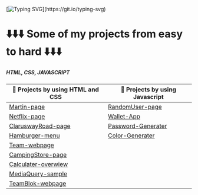 
[![Typing SVG](https://readme-typing-svg.demolab.com?font=Fira+Code&weight=100&size=18&pause=1000&vCenter=true&random=false&width=415&height=60&lines=Hi%2C+My+name+is+Kadir.+Welcome+to+my+world.)](https://git.io/typing-svg)



#  :arrow_down::arrow_down::arrow_down:   Some of my projects from easy to hard  :arrow_down::arrow_down::arrow_down:  #
##### HTML, CSS, JAVASCRIPT #####

| :dart: Projects by using HTML and CSS  | :dart: Projects by using Javascript |
| ---                             | ---                          |
| [Martin-page](https://kadirizm1907.github.io/Html_Css_and_Javascript_Projects/p-1_martin/) | [RandomUser-page](https://kadirizm1907.github.io/Html_Css_and_Javascript_Projects/p-21_randomUserData/) |
| [Netflix-page](https://kadirizm1907.github.io/Html_Css_and_Javascript_Projects/p-2_Netflix/) | [Wallet-App](https://kadirizm1907.github.io/Html_Css_and_Javascript_Projects/p-20_walletApp/) |
| [ClaruswayRoad-page](https://kadirizm1907.github.io/Html_Css_and_Javascript_Projects/p-3_clarusway_roads/) | [Password-Generater](https://kadirizm1907.github.io/Html_Css_and_Javascript_Projects/p-20_password_generater/)  |                   
| [Hamburger-menu](https://kadirizm1907.github.io/Html_Css_and_Javascript_Projects/p-6_NScode/) | [Color-Generater](https://kadirizm1907.github.io/Html_Css_and_Javascript_Projects/p-17_colorChange/) |
| [Team-webpage](https://kadirizm1907.github.io/Html_Css_and_Javascript_Projects/p-9_team_website/) | |
| [CampingStore-page](https://kadirizm1907.github.io/Html_Css_and_Javascript_Projects/p-12_campingStore/) | |
| [Calculater-overwiew](https://kadirizm1907.github.io/Html_Css_and_Javascript_Projects/Scribbling_part/ios_calculater/)  |  |
| [MediaQuery-sample](https://kadirizm1907.github.io/Html_Css_and_Javascript_Projects/Scribbling_part/mediaQuery/) | |
| [TeamBlok-webpage](https://kadirizm1907.github.io/Html_Css_and_Javascript_Projects/p-13_teamBlok/) | |











